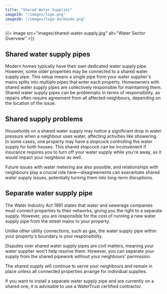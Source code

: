 ```yaml
---
title: "Shared Water Supplies"
image19: "/images/logo.png"
image20: "/images/logo-darkmode.png"
---
```


{{< image src="images/shared-water-supply.jpg" alt="Water Sector Overview" >}}
## Shared water supply pipes

Modern homes typically have their own dedicated water supply pipe. However, some older properties may be connected to a shared water supply pipe. This setup means a single pipe from your water supplier's mains splits into multiple pipes that enter each property. Homeowners with shared water supply pipes are collectively responsible for maintaining them. Shared water supply pipes can be problematic in terms of responsibility, as repairs often require agreement from all affected neighbours, depending on the location of the issue.

## Shared supply problems

Households on a shared water supply may notice a significant drop in water pressure when a neighbour uses water, affecting activities like showering. In some cases, one property may have a stopcock controlling the water supply for both houses. This shared stopcock can be inconvenient if insurance requires you to turn off your water supply while you're away, as it would impact your neighbour as well.

Future issues with water metering are also possible, and relationships with neighbours play a crucial role here—disagreements can exacerbate shared water supply issues, potentially turning them into long-term disruptions.

## Separate water supply pipe

The Water Industry Act 1991 states that water and sewerage companies must connect properties to their networks, giving you the right to a separate supply. However, you are responsible for the cost of running a new water supply pipe from the street mains to your property.

Unlike other utility connections, such as gas, the water supply pipe within your property's boundary is your responsibility.

Disputes over shared water supply pipes are civil matters, meaning your water supplier won't help resolve them. However, you can separate your supply from the shared pipework without your neighbours' permission.

The shared supply will continue to serve your neighbours and remain in place unless all connected properties arrange for individual supplies.

If you want to install a separate water supply pipe and are currently on a shared one, it is advisable to use a WaterTrust certified contractor.
